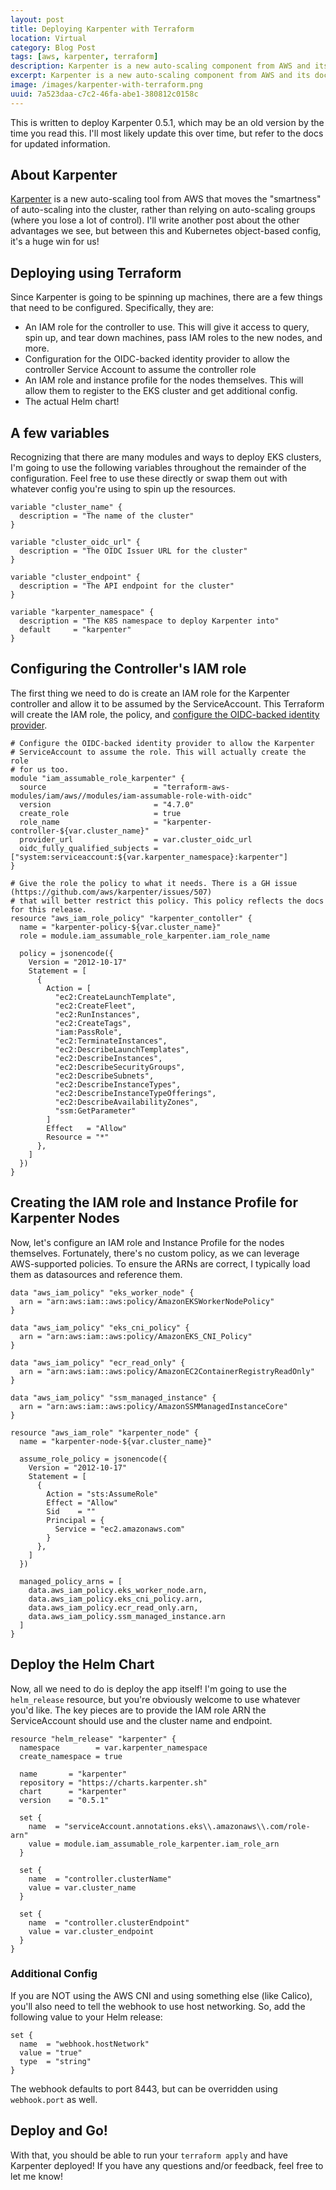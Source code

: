 ```yaml
---
layout: post
title: Deploying Karpenter with Terraform
location: Virtual
category: Blog Post
tags: [aws, karpenter, terraform]
description: Karpenter is a new auto-scaling component from AWS and its docs are still growing. Here's how to deploy it using Terraform.
excerpt: Karpenter is a new auto-scaling component from AWS and its docs are still growing. Here's how to deploy it using Terraform.
image: /images/karpenter-with-terraform.png
uuid: 7a523daa-c7c2-46fa-abe1-380812c0158c
---
```


<div class="alert alert-info">This is written to deploy Karpenter 0.5.1, which may be an old version by the time you read this. I'll most likely update this over time, but refer to the docs for updated information.</div>

## About Karpenter

[Karpenter](https://karpenter.sh) is a new auto-scaling tool from AWS that moves the "smartness" of auto-scaling into the cluster, rather than relying on auto-scaling groups (where you lose a lot of control). I'll write another post about the other advantages we see, but between this and Kubernetes object-based config, it's a huge win for us!

## Deploying using Terraform

Since Karpenter is going to be spinning up machines, there are a few things that need to be configured. Specifically, they are:

- An IAM role for the controller to use. This will give it access to query, spin up, and tear down machines, pass IAM roles to the new nodes, and more.
- Configuration for the OIDC-backed identity provider to allow the controller Service Account to assume the controller role
- An IAM role and instance profile for the nodes themselves. This will allow them to register to the EKS cluster and get additional config.
- The actual Helm chart!

## A few variables

Recognizing that there are many modules and ways to deploy EKS clusters, I'm going to use the following variables throughout the remainder of the configuration. Feel free to use these directly or swap them out with whatever config you're using to spin up the resources.

```hcl
variable "cluster_name" {
  description = "The name of the cluster"
}

variable "cluster_oidc_url" {
  description = "The OIDC Issuer URL for the cluster"
}

variable "cluster_endpoint" {
  description = "The API endpoint for the cluster"
}

variable "karpenter_namespace" {
  description = "The K8S namespace to deploy Karpenter into"
  default     = "karpenter"
}
```

## Configuring the Controller's IAM role

The first thing we need to do is create an IAM role for the Karpenter controller and allow it to be assumed by the ServiceAccount. This Terraform will create the IAM role, the policy, and [configure the OIDC-backed identity provider](https://docs.aws.amazon.com/eks/latest/userguide/specify-service-account-role.html).

```hcl
# Configure the OIDC-backed identity provider to allow the Karpenter
# ServiceAccount to assume the role. This will actually create the role
# for us too.
module "iam_assumable_role_karpenter" {
  source                        = "terraform-aws-modules/iam/aws//modules/iam-assumable-role-with-oidc"
  version                       = "4.7.0"
  create_role                   = true
  role_name                     = "karpenter-controller-${var.cluster_name}"
  provider_url                  = var.cluster_oidc_url
  oidc_fully_qualified_subjects = ["system:serviceaccount:${var.karpenter_namespace}:karpenter"]
}

# Give the role the policy to what it needs. There is a GH issue (https://github.com/aws/karpenter/issues/507)
# that will better restrict this policy. This policy reflects the docs for this release.
resource "aws_iam_role_policy" "karpenter_contoller" {
  name = "karpenter-policy-${var.cluster_name}"
  role = module.iam_assumable_role_karpenter.iam_role_name

  policy = jsonencode({
    Version = "2012-10-17"
    Statement = [
      {
        Action = [
          "ec2:CreateLaunchTemplate",
          "ec2:CreateFleet",
          "ec2:RunInstances",
          "ec2:CreateTags",
          "iam:PassRole",
          "ec2:TerminateInstances",
          "ec2:DescribeLaunchTemplates",
          "ec2:DescribeInstances",
          "ec2:DescribeSecurityGroups",
          "ec2:DescribeSubnets",
          "ec2:DescribeInstanceTypes",
          "ec2:DescribeInstanceTypeOfferings",
          "ec2:DescribeAvailabilityZones",
          "ssm:GetParameter"
        ]
        Effect   = "Allow"
        Resource = "*"
      },
    ]
  })
}
```


## Creating the IAM role and Instance Profile for Karpenter Nodes

Now, let's configure an IAM role and Instance Profile for the nodes themselves. Fortunately, there's no custom policy, as we can leverage AWS-supported policies. To ensure the ARNs are correct, I typically load them as datasources and reference them.

```hcl
data "aws_iam_policy" "eks_worker_node" {
  arn = "arn:aws:iam::aws:policy/AmazonEKSWorkerNodePolicy"
}

data "aws_iam_policy" "eks_cni_policy" {
  arn = "arn:aws:iam::aws:policy/AmazonEKS_CNI_Policy"
}

data "aws_iam_policy" "ecr_read_only" {
  arn = "arn:aws:iam::aws:policy/AmazonEC2ContainerRegistryReadOnly"
}

data "aws_iam_policy" "ssm_managed_instance" {
  arn = "arn:aws:iam::aws:policy/AmazonSSMManagedInstanceCore"
}

resource "aws_iam_role" "karpenter_node" {
  name = "karpenter-node-${var.cluster_name}"

  assume_role_policy = jsonencode({
    Version = "2012-10-17"
    Statement = [
      {
        Action = "sts:AssumeRole"
        Effect = "Allow"
        Sid    = ""
        Principal = {
          Service = "ec2.amazonaws.com"
        }
      },
    ]
  })

  managed_policy_arns = [
    data.aws_iam_policy.eks_worker_node.arn,
    data.aws_iam_policy.eks_cni_policy.arn,
    data.aws_iam_policy.ecr_read_only.arn,
    data.aws_iam_policy.ssm_managed_instance.arn
  ]
}
```

## Deploy the Helm Chart

Now, all we need to do is deploy the app itself! I'm going to use the `helm_release` resource, but you're obviously welcome to use whatever you'd like. The key pieces are to provide the IAM role ARN the ServiceAccount should use and the cluster name and endpoint.  

```hcl
resource "helm_release" "karpenter" {
  namespace        = var.karpenter_namespace
  create_namespace = true

  name       = "karpenter"
  repository = "https://charts.karpenter.sh"
  chart      = "karpenter"
  version    = "0.5.1"

  set {
    name  = "serviceAccount.annotations.eks\\.amazonaws\\.com/role-arn"
    value = module.iam_assumable_role_karpenter.iam_role_arn
  }

  set {
    name  = "controller.clusterName"
    value = var.cluster_name
  }

  set {
    name  = "controller.clusterEndpoint"
    value = var.cluster_endpoint
  }
}
```

### Additional Config

If you are NOT using the AWS CNI and using something else (like Calico), you'll also need to tell the webhook to use host networking. So, add the following value to your Helm release:

```hcl
set {
  name  = "webhook.hostNetwork"
  value = "true"
  type  = "string"
}
```

The webhook defaults to port 8443, but can be overridden using `webhook.port` as well.


## Deploy and Go!

With that, you should be able to run your `terraform apply` and have Karpenter deployed! If you have any questions and/or feedback, feel free to let me know!
